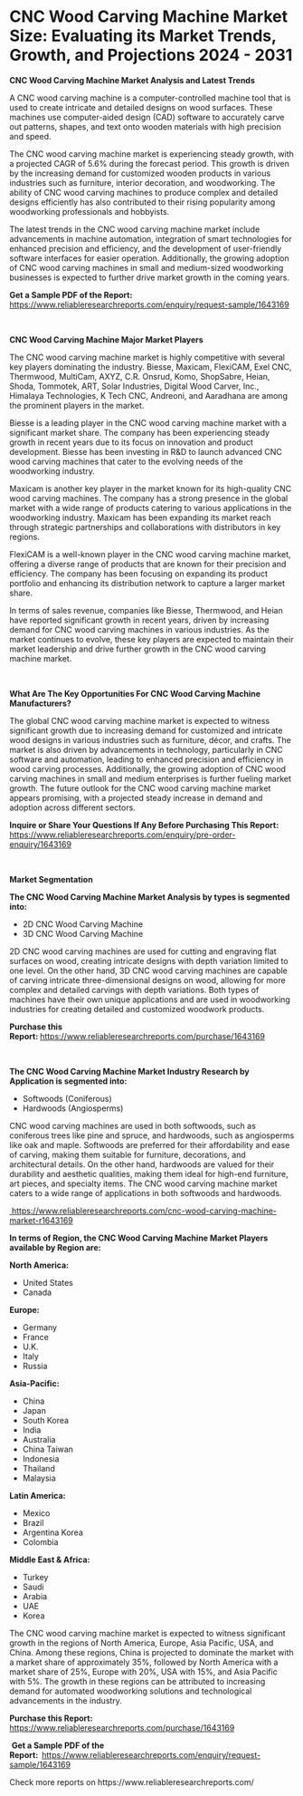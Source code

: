 <p><h1>CNC Wood Carving Machine Market Size: Evaluating its Market Trends, Growth, and Projections 2024 - 2031</h1></p><p><strong>CNC Wood Carving Machine Market Analysis and Latest Trends</strong></p>
<p><p>A CNC wood carving machine is a computer-controlled machine tool that is used to create intricate and detailed designs on wood surfaces. These machines use computer-aided design (CAD) software to accurately carve out patterns, shapes, and text onto wooden materials with high precision and speed.</p><p>The CNC wood carving machine market is experiencing steady growth, with a projected CAGR of 5.6% during the forecast period. This growth is driven by the increasing demand for customized wooden products in various industries such as furniture, interior decoration, and woodworking. The ability of CNC wood carving machines to produce complex and detailed designs efficiently has also contributed to their rising popularity among woodworking professionals and hobbyists.</p><p>The latest trends in the CNC wood carving machine market include advancements in machine automation, integration of smart technologies for enhanced precision and efficiency, and the development of user-friendly software interfaces for easier operation. Additionally, the growing adoption of CNC wood carving machines in small and medium-sized woodworking businesses is expected to further drive market growth in the coming years.</p></p>
<p><strong>Get a Sample PDF of the Report:&nbsp;</strong> <a href="https://www.reliableresearchreports.com/enquiry/request-sample/1643169">https://www.reliableresearchreports.com/enquiry/request-sample/1643169</a></p>
<p>&nbsp;</p>
<p><strong>CNC Wood Carving Machine Major Market Players</strong></p>
<p><p>The CNC wood carving machine market is highly competitive with several key players dominating the industry. Biesse, Maxicam, FlexiCAM, Exel CNC, Thermwood, MultiCam, AXYZ, C.R. Onsrud, Komo, ShopSabre, Heian, Shoda, Tommotek, ART, Solar Industries, Digital Wood Carver, Inc., Himalaya Technologies, K Tech CNC, Andreoni, and Aaradhana are among the prominent players in the market.</p><p>Biesse is a leading player in the CNC wood carving machine market with a significant market share. The company has been experiencing steady growth in recent years due to its focus on innovation and product development. Biesse has been investing in R&D to launch advanced CNC wood carving machines that cater to the evolving needs of the woodworking industry.</p><p>Maxicam is another key player in the market known for its high-quality CNC wood carving machines. The company has a strong presence in the global market with a wide range of products catering to various applications in the woodworking industry. Maxicam has been expanding its market reach through strategic partnerships and collaborations with distributors in key regions.</p><p>FlexiCAM is a well-known player in the CNC wood carving machine market, offering a diverse range of products that are known for their precision and efficiency. The company has been focusing on expanding its product portfolio and enhancing its distribution network to capture a larger market share.</p><p>In terms of sales revenue, companies like Biesse, Thermwood, and Heian have reported significant growth in recent years, driven by increasing demand for CNC wood carving machines in various industries. As the market continues to evolve, these key players are expected to maintain their market leadership and drive further growth in the CNC wood carving machine market.</p></p>
<p>&nbsp;</p>
<p><strong>What Are The Key Opportunities For CNC Wood Carving Machine Manufacturers?</strong></p>
<p><p>The global CNC wood carving machine market is expected to witness significant growth due to increasing demand for customized and intricate wood designs in various industries such as furniture, décor, and crafts. The market is also driven by advancements in technology, particularly in CNC software and automation, leading to enhanced precision and efficiency in wood carving processes. Additionally, the growing adoption of CNC wood carving machines in small and medium enterprises is further fueling market growth. The future outlook for the CNC wood carving machine market appears promising, with a projected steady increase in demand and adoption across different sectors.</p></p>
<p><strong>Inquire or Share Your Questions If Any Before Purchasing This Report:</strong> <a href="https://www.reliableresearchreports.com/enquiry/pre-order-enquiry/1643169">https://www.reliableresearchreports.com/enquiry/pre-order-enquiry/1643169</a></p>
<p>&nbsp;</p>
<p><strong>Market Segmentation</strong></p>
<p><strong>The CNC Wood Carving Machine Market Analysis by types is segmented into:</strong></p>
<p><ul><li>2D CNC Wood Carving Machine</li><li>3D CNC Wood Carving Machine</li></ul></p>
<p><p>2D CNC wood carving machines are used for cutting and engraving flat surfaces on wood, creating intricate designs with depth variation limited to one level. On the other hand, 3D CNC wood carving machines are capable of carving intricate three-dimensional designs on wood, allowing for more complex and detailed carvings with depth variations. Both types of machines have their own unique applications and are used in woodworking industries for creating detailed and customized woodwork products.</p></p>
<p><strong>Purchase this Report:&nbsp;</strong><a href="https://www.reliableresearchreports.com/purchase/1643169">https://www.reliableresearchreports.com/purchase/1643169</a></p>
<p>&nbsp;</p>
<p><strong>The CNC Wood Carving Machine Market Industry Research by Application is segmented into:</strong></p>
<p><ul><li>Softwoods (Coniferous)</li><li>Hardwoods (Angiosperms)</li></ul></p>
<p><p>CNC wood carving machines are used in both softwoods, such as coniferous trees like pine and spruce, and hardwoods, such as angiosperms like oak and maple. Softwoods are preferred for their affordability and ease of carving, making them suitable for furniture, decorations, and architectural details. On the other hand, hardwoods are valued for their durability and aesthetic qualities, making them ideal for high-end furniture, art pieces, and specialty items. The CNC wood carving machine market caters to a wide range of applications in both softwoods and hardwoods.</p></p>
<p><a href="https://www.reliableresearchreports.com/cnc-wood-carving-machine-market-r1643169">&nbsp;https://www.reliableresearchreports.com/cnc-wood-carving-machine-market-r1643169</a></p>
<p><strong>In terms of Region, the CNC Wood Carving Machine Market Players available by Region are:</strong></p>
<p>
    <p> <strong> North America: </strong>
        <ul>
            <li>United States</li>
            <li>Canada</li>
        </ul>
        </p> 
    <p> <strong> Europe: </strong>
        <ul>
            <li>Germany</li>
            <li>France</li>
            <li>U.K.</li>
            <li>Italy</li>
            <li>Russia</li>
        </ul>
        </p> 
    <p> <strong> Asia-Pacific: </strong>
        <ul>
            <li>China</li>
            <li>Japan</li>
            <li>South Korea</li>
            <li>India</li>
            <li>Australia</li>
            <li>China Taiwan</li>
            <li>Indonesia</li>
            <li>Thailand</li>
            <li>Malaysia</li>
        </ul>
        </p> 
    <p> <strong> Latin America: </strong>
        <ul>
            <li>Mexico</li>
            <li>Brazil</li>
            <li>Argentina Korea</li>
            <li>Colombia</li>
        </ul>
        </p> 
    <p> <strong> Middle East & Africa: </strong>
        <ul>
            <li>Turkey</li>
            <li>Saudi</li>
            <li>Arabia</li>
            <li>UAE</li>
            <li>Korea</li>
        </ul>
    </p>
    </p>
<p><p>The CNC wood carving machine market is expected to witness significant growth in the regions of North America, Europe, Asia Pacific, USA, and China. Among these regions, China is projected to dominate the market with a market share of approximately 35%, followed by North America with a market share of 25%, Europe with 20%, USA with 15%, and Asia Pacific with 5%. The growth in these regions can be attributed to increasing demand for automated woodworking solutions and technological advancements in the industry.</p></p>
<p><strong>Purchase this Report: </strong><a href="https://www.reliableresearchreports.com/purchase/1643169">https://www.reliableresearchreports.com/purchase/1643169</a></p>
<p>&nbsp;<strong>Get a Sample PDF of the Report:&nbsp;&nbsp;</strong><a href="https://www.reliableresearchreports.com/enquiry/request-sample/1643169">https://www.reliableresearchreports.com/enquiry/request-sample/1643169</a></p>
<p><strong></strong></p>
<p>Check more reports on https://www.reliableresearchreports.com/</p>